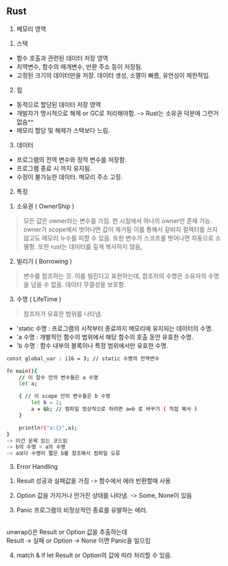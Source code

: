 ## Rust

1. 메모리 영역

1) 스택
- 함수 호출과 관련된 데이터 저장 영역
- 지역변수, 함수의 매개변수, 반환 주소 등이 저장됨.
- 고정된 크기의 데이터만을 저장. 데이터 생성, 소멸이 빠름, 유연성이 제한적임.

2) 힙
- 동적으로 할당된 데이터 저장 영역
- 개발자가 명시적으로 해제 or GC로 처리해야함. -> Rust는 소유권 덕분에 그런거 없슴^^
- 메모리 할당 및 해제가 스택보다 느림.

3) 데이터
- 프로그램의 전역 변수와 정적 변수를 저장함.
- 프로그램 종료 시 까지 유지됨.
- 수정이 불가능한 데이터. 메모리 주소 고정.

2. 특징

1) 소유권 ( OwnerShip )

> 모든 값은 owner라는 변수를 가짐.
> 한 시점에서 하나의 owner만 존재 가능.
> owner가 scope에서 벗어나면 값이 제거됨
> 이를 통해서 갈비지 컬렉터를 쓰지 않고도 메모리 누수를 피할 수 있음.
> 또한 변수가 스코프를 벗어나면 자동으로 소멸함.
> 또한 rust는 데이터를 깊게 복사하지 않음,

2) 빌리기 ( Borrowing )

> 변수를 참조하는 것. 이를 빌린다고 표현하는데,
> 참조자의 수명은 소유자의 수명을 넘을 수 없음.
> 데이터 무결성을 보호함.

3) 수명 ( LifeTime )

> 참조자가 유효한 범위를 나타냄.

- 'static 수명 : 프로그램의 시작부터 종료까지 메모리에 유지되는 데이터의 수명.
- 'a 수명 : 개별적인 함수의 범위에서 해당 함수의 호출 동안 유효한 수명.
- 'b 수명 : 함수 내부의 블록이나 특정 범위에서만 유효한 수명.

```sh
const global_var : i16 = 3; // static 수명의 전역변수

fn main(){
    // 이 함수 안의 변수들은 a 수명
    let a;

    { // 이 scope 안의 변수들은 b 수명
        let b = 2;
        a = &b; // 컴파일 정상적으로 하려면 a=b 로 바꾸기 ( 직접 복사 )
    }

    println!("a:{}",a);
}
-> 이건 문제 있는 코드임
-> b의 수명 < a의 수명 
-> a보다 수명이 짧은 b를 참조해서 컴파일 오류
```

3. Error Handling

1) Result
성공과 실패값을 가짐 -> 함수에서 에러 반환할때 사용

2) Option
값을 가지거나 안가진 상태를 나타냄. -> Some, None이 있음

3) Panic
프로그램의 비정상적인 종료를 유발하는 에러.
</br>
unwrap()은 Result or Option 값을 추출하는데
</br>
Result -> 실패 or Option -> None 이면 Panic을 일으킴

4) match & if let
Result or Option의 값에 따라 처리할 수 있음.
